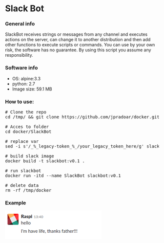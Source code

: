 # Slack Bot

### General info
SlackBot receives strings or messages from any channel and executes actions on the server, can change it to another distribution and then add other functions to execute scripts or commands.
You can use by your own risk, the software has no guarantee. By using this script you assume any responsibility.


### Software info
- OS: alpine:3.3
- python: 2.7
- Image size: 59.1 MB



### How to use:
<pre>
# Clone the repo
cd /tmp/ && git clone https://github.com/jpradoar/docker.git

# Acces to folder
cd docker/SlackBot

# replace var
sed -i s'/_%_legacy-token_%_/your_legacy_token_here/g' slackbot.py

# build slack image
docker build -t slackbot:v0.1 .

# run slackbot
docker run -itd --name SlackBot slackbot:v0.1 

# delete data
rm -rf /tmp/docker
</pre>


### Example
<img src="img.png" >
